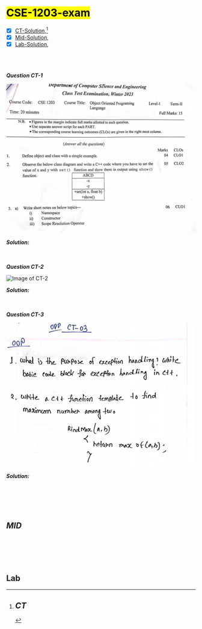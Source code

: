# <mark>CSE-1203-exam </mark>
- [x] [CT-Solution](##*__CT__*),[^1]
- [x] [Mid-Solution](##MID),
- [x] [Lab-Solution](##Lab),
<br><br><br><br>
[^1]: ## *__CT__*
___Question CT-1___

<img src="image/CT-1.jpg" alt="Image of CT-1">

<br>

***Solution:***
>

<br><br>
___Question CT-2___

<img src="image/CT-2.jpg" alt="Image of CT-2">

<br>

***Solution:***
>

<br><br>
___Question CT-3___

<img src="image/CT-3.jpg" alt="Image of CT-3">

<br>

***Solution:***
>

<br><br><br><br>
## *__MID__*

<br><br><br><br>
## Lab